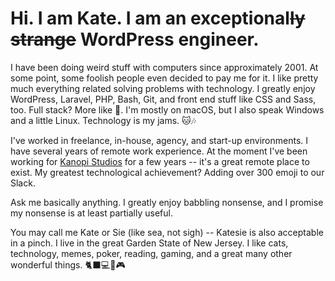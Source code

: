 # Hi. I am Kate. I am an exceptional~~ly strange~~ WordPress engineer. 

I have been doing weird stuff with computers since approximately 2001. At some point, some foolish people even decided to pay me for it. I like pretty much everything related solving problems with technology. I greatly enjoy WordPress, Laravel, PHP, Bash, Git, and front end stuff like CSS and Sass, too. Full stack? More like 🥞. I'm mostly on macOS, but I also speak Windows and a little Linux. Technology is my jams. 🐱🎶

I've worked in freelance, in-house, agency, and start-up environments. I have several years of remote work experience. At the moment I've been working for [Kanopi Studios](https://kanopi.com/) for a few years -- it's a great remote place to exist. My greatest technological achievement? Adding over 300 emoji to our Slack.

Ask me basically anything. I greatly enjoy babbling nonsense, and I promise my nonsense is at least partially useful.

You may call me Kate or Sie (like sea, not sigh) -- Katesie is also acceptable in a pinch. I live in the great Garden State of New Jersey. I like cats, technology, memes, poker, reading, gaming, and a great many other wonderful things. 🐈‍⬛💻📕🎮
